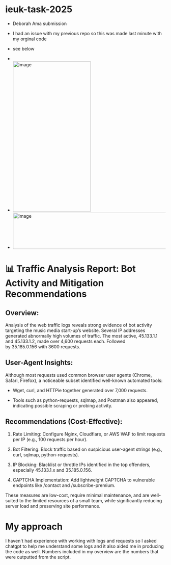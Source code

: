 # ieuk-task-2025
- Deborah Ama submission
- I had an issue with my previous repo so this was made last minute with my orginal code
- see below
- 
- <img width="244" height="472" alt="image" src="https://github.com/user-attachments/assets/21b8592e-ccfe-47cd-bf69-329b83dfc7c0" />

- <img width="606" height="114" alt="image" src="https://github.com/user-attachments/assets/d1e376b8-45d0-4470-acd6-9aa1b6c2a857" />


# 📊 Traffic Analysis Report: Bot Activity and Mitigation Recommendations

## Overview:

Analysis of the web traffic logs reveals strong evidence of bot activity targeting the music media start-up’s website. Several IP addresses generated abnormally high volumes of traffic. The most active, 45.133.1.1 and 45.133.1.2, made over 4,600 requests each. Followed by 35.185.0.156 with 3600 requests. 

## User-Agent Insights:

Although most requests used common browser user agents (Chrome, Safari, Firefox), a noticeable subset identified well-known automated tools:

* Wget, curl, and HTTPie together generated over 7,000 requests.

* Tools such as python-requests, sqlmap, and Postman also appeared, indicating possible scraping or probing activity.

## Recommendations (Cost-Effective):

1. Rate Limiting: Configure Nginx, Cloudflare, or AWS WAF to limit requests per IP (e.g., 100 requests per hour).

2. Bot Filtering: Block traffic based on suspicious user-agent strings (e.g., curl, sqlmap, python-requests).

3. IP Blocking: Blacklist or throttle IPs identified in the top offenders, especially 45.133.1.x and 35.185.0.156.

4. CAPTCHA Implementation: Add lightweight CAPTCHA to vulnerable endpoints like /contact and /subscribe-premium.

These measures are low-cost, require minimal maintenance, and are well-suited to the limited resources of a small team, while significantly reducing server load and preserving site performance.


# My approach

I haven't had experience with working with logs and requests so I asked chatgpt to help me understand some logs and it also aided me in producing the code as well.  Numbers included in my overview are the numbers that were outputted from the script.
